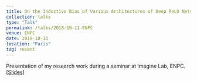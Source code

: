 ```yaml
---
title: On the Inductive Bias of Various Architectures of Deep ReLU Nets
collection: talks
type: "Talk"
permalink: /talks/2018-10-11-ENPC
venue: ENPC
date: 2019-10-11
location: "Paris"
tag: recent
---
```



Presentation of my research work during a seminar at Imagine Lab, ENPC.<br>
[[Slides]](/files/2019-10-11-ENPC.pdf) <br><br>

